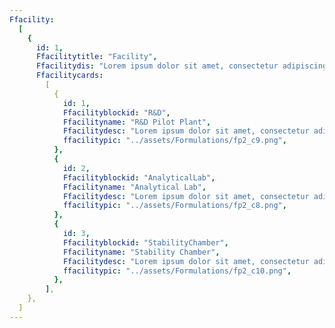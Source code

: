 ```yaml
---
Ffacility:
  [
    {
      id: 1,
      Ffacilitytitle: "Facility",
      Ffacilitydis: "Lorem ipsum dolor sit amet, consectetur adipiscing elit. Nunc odio in et, lectus sit lorem id integer.",
      Ffacilitycards:
        [
          {
            id: 1,
            Ffacilityblockid: "R&D",
            Ffacilityname: "R&D Pilot Plant",
            Ffacilitydesc: "Lorem ipsum dolor sit amet, consectetur adipiscing elit. Nunc odio in et, lectus sit lorem id integer. Lorem ipsum dolor sit amet, consectetur adipiscing elit.  lorem id integer. Lorem ipsum dolor sit amet, consectetur adipiscing elit.",
            ffacilitypic: "../assets/Formulations/fp2_c9.png",
          },
          {
            id: 2,
            Ffacilityblockid: "AnalyticalLab",
            Ffacilityname: "Analytical Lab",
            Ffacilitydesc: "Lorem ipsum dolor sit amet, consectetur adipiscing elit. Nunc odio in et, lectus sit lorem id integer. Lorem ipsum dolor sit amet, consectetur adipiscing elit.  lorem id integer. Lorem ipsum dolor sit amet, consectetur adipiscing elit.",
            ffacilitypic: "../assets/Formulations/fp2_c8.png",
          },
          {
            id: 3,
            Ffacilityblockid: "StabilityChamber",
            Ffacilityname: "Stability Chamber",
            Ffacilitydesc: "Lorem ipsum dolor sit amet, consectetur adipiscing elit. Nunc odio in et, lectus sit lorem id integer. Lorem ipsum dolor sit amet, consectetur adipiscing elit.  lorem id integer. Lorem ipsum dolor sit amet, consectetur adipiscing elit.",
            ffacilitypic: "../assets/Formulations/fp2_c10.png",
          },
        ],
    },
  ]
---
```

